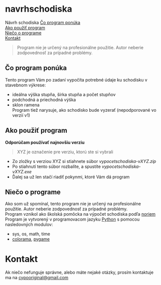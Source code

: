 # navrhschodiska

Návrh schodiska
[Čo program ponúka](#%C4%8Do-program-pon%C3%BAka)  
[Ako použiť program](#ako-pou%C5%BEi%C5%A5-program)  
[Niečo o programe](#nie%C4%8Do-o-programe)  
[Kontakt](#kontakt)  


> Program nie je určený na profesionálne použitie. Autor neberie zodpovednosť za prípadné problémy.


## Čo program ponúka
Tento program Vám po zadaní vypočíta potrebné údaje ku schodisku v stavebnom výkrese:
- ideálna výška stupňa, šírka stupňa a počet stupňov
- podchodná a priechodná výška
- sklon ramena  
Program tiež narysuje, ako schodisko bude vyzerať (nepodporované vo verzií v1)

## Ako použiť program  
**Odporúčam používať najnovšiu verziu**  
> XYZ je označenie pre verziu, ktorú ste si vybrali
- Zo zložky s verziou XYZ si stiahnete súbor *vypocetschodiska-vXYZ.zip*
- Po stiahnutí tento súbor rozbalíte, a spustíte *vypocetschodiska-vXYZ.exe*
- Ďalej sa už len stačí riadiť pokynmi, ktoré Vám dá program

## Niečo o programe
Ako som už spomínal, tento program nie je určený na profesionálne použitie. Autor neberie zodpovednosť za prípadné problémy.  
Program vznikol ako školská pomôcka na výpočet schodiska podľa [noriem](https://stavbadomu.sk/staviame-rodinny-dom/vypocet-schodiska-podla-stn-73-4130/)   
Program je vytvorený v programovacom jazyku [Python](https://www.python.org/) s pomocou nasledovných modulov:
- sys, os, math, time
- [colorama](https://pypi.org/project/colorama/), [pygame](https://www.pygame.org/news)

# Kontakt
Ak niečo nefunguje správne, alebo máte nejaké otázky, prosím kontaktuje ma na cypooriginal@gmail.com
